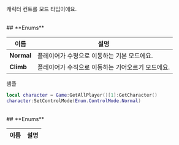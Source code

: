 
캐릭터 컨트롤 모드 타입이에요. 
<br>
## **Enums**

 **이름** | **설명** |
 --- | --- |
**Normal** |플레이어가 수평으로 이동하는 기본 모드에요. |
**Climb** |플레이어가 수직으로 이동하는 기어오르기 모드에요. |

샘플 

```lua
local character = Game:GetAllPlayer()[1]:GetCharacter()
character:SetControlMode(Enum.ControlMode.Normal)
```
<br>
## **Enums**

 **이름** | **설명** |
 --- | --- |
